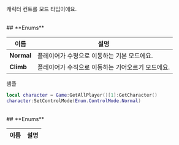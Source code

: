 
캐릭터 컨트롤 모드 타입이에요. 
<br>
## **Enums**

 **이름** | **설명** |
 --- | --- |
**Normal** |플레이어가 수평으로 이동하는 기본 모드에요. |
**Climb** |플레이어가 수직으로 이동하는 기어오르기 모드에요. |

샘플 

```lua
local character = Game:GetAllPlayer()[1]:GetCharacter()
character:SetControlMode(Enum.ControlMode.Normal)
```
<br>
## **Enums**

 **이름** | **설명** |
 --- | --- |
